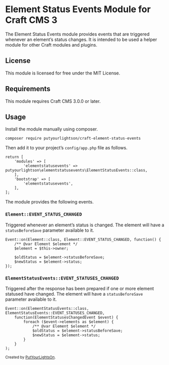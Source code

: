 # Element Status Events Module for Craft CMS 3

The Element Status Events module provides events that are triggered whenever an element’s status changes. It is intended to be used a helper module for other Craft modules and plugins.

## License

This module is licensed for free under the MIT License.

## Requirements

This module requires Craft CMS 3.0.0 or later.

## Usage

Install the module manually using composer.

    composer require putyourlightson/craft-element-status-events

Then add it to your project’s `config/app.php` file as follows.

    return [
        'modules' => [
            'elementstatusevents' => putyourlightson\elementstatusevents\ElementStatusEvents::class,
        ],
        'bootstrap' => [
            'elementstatusevents',
        ],
    ];
    
The module provides the following events.

### `Element::EVENT_STATUS_CHANGED`

Triggered whenever an element’s status is changed. The element will have a `statusBeforeSave` parameter available to it.

    Event::on(Element::class, Element::EVENT_STATUS_CHANGED, function() {
        /** @var Element $element */
        $element = $this->owner;
        
        $oldStatus = $element->statusBeforeSave;
        $newStatus = $element->status;
    }); 

### `ElementStatusEvents::EVENT_STATUSES_CHANGED`

Triggered after the response has been prepared if one or more element statused have changed. The element will have a `statusBeforeSave` parameter available to it.

    Event::on(ElementStatusEvents::class, ElementStatusEvents::EVENT_STATUSES_CHANGED, 
        function(ElementStatusesChangedEvent $event) {
            foreach ($event->elements as $element) {
                /** @var Element $element */
                $oldStatus = $element->statusBeforeSave;
                $newStatus = $element->status;
            }
        }
    ); 

<small>Created by [PutYourLightsOn](https://putyourlightson.com/).</small>
